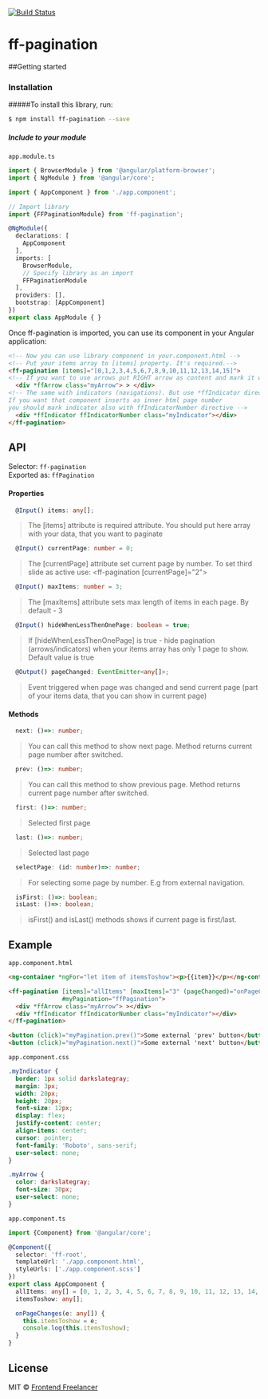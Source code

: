 [![Build Status](https://travis-ci.org/frontendfreelancerdk/ff-pagination.svg?branch=master)](https://travis-ci.org/frontendfreelancerdk/ff-pagination)

# ff-pagination

##Getting started

### Installation

#####To install this library, run:

```bash
$ npm install ff-pagination --save
```

##### Include to your module
 `app.module.ts`

```typescript
import { BrowserModule } from '@angular/platform-browser';
import { NgModule } from '@angular/core';

import { AppComponent } from './app.component';

// Import library
import {FFPaginationModule} from 'ff-pagination';

@NgModule({
  declarations: [
    AppComponent
  ],
  imports: [
    BrowserModule,
    // Specify library as an import
    FFPaginationModule
  ],
  providers: [],
  bootstrap: [AppComponent]
})
export class AppModule { }
```

Once ff-pagination is imported, you can use its component in your Angular application:

```html
<!-- Now you can use library component in your.component.html -->
<!-- Put your items array to [items] property. It's required.-->
<ff-pagination [items]="[0,1,2,3,4,5,6,7,8,9,10,11,12,13,14,15]">
<!-- If you want to use arrows put RIGHT arrow as content and mark it with *ffArrow directive -->
  <div *ffArrow class="myArrow"> > </div>
<!-- The same with indicators (navigations). But use *ffIndicator directive. 
If you want that component inserts as inner html page number 
you should mark indicator also with ffIndicatorNumber directive -->
  <div *ffIndicator ffIndicatorNumber class="myIndicator"></div>
</ff-pagination>
```

## API

Selector: `ff-pagination`  
Exported as: `ffPagination`  

#### Properties

```typescript
  @Input() items: any[];
```
>  The [items] attribute is required attribute. You should put here array with your data, that you want to paginate

```typescript
  @Input() currentPage: number = 0;
```
> The [currentPage] attribute set current page by number.
> To set third slide as active use:
> <ff-pagination [currentPage]="2"></ff-pagination> 

```typescript
  @Input() maxItems: number = 3;
```
>  The [maxItems] attribute sets max length of items in each page. By default - 3

```typescript
  @Input() hideWhenLessThenOnePage: boolean = true;
```
>  If [hideWhenLessThenOnePage] is true - hide pagination (arrows/indicators) when your 
> items array has only 1 page to show. Default value is true

```typescript
  @Output() pageChanged: EventEmitter<any[]>;
```
> Event triggered when page was changed and send current page (part of your items data, that you can show in current page)


#### Methods

```typescript
  next: ()=>: number; 
```
> You can call this method to show next page. Method returns current page number after switched.

```typescript
  prev: ()=>: number; 
```
>  You can call this method to show previous page. Method returns current page number after switched.

```typescript
  first: ()=>: number; 
```
> Selected first page

```typescript
  last: ()=>: number; 
```
>  Selected last page

```typescript
  selectPage: (id: number)=>: number; 
```
> For selecting some page by number. E.g from external navigation.

```typescript
  isFirst: ()=>: boolean; 
  isLast: ()=>: boolean; 
```
> isFirst() and isLast() methods shows if current page is first/last. 

## Example

`app.component.html`
```html
<ng-container *ngFor="let item of itemsToshow"><p>{{item}}</p></ng-container>

<ff-pagination [items]="allItems" [maxItems]="3" (pageChanged)="onPageChanges($event)"
               #myPagination="ffPagination">
  <div *ffArrow class="myArrow"> ></div>
  <div *ffIndicator ffIndicatorNumber class="myIndicator"></div>
</ff-pagination>

<button (click)="myPagination.prev()">Some external 'prev' button</button>
<button (click)="myPagination.next()">Some external 'next' button</button>

```

`app.component.css`
```css
.myIndicator {
  border: 1px solid darkslategray;
  margin: 3px;
  width: 20px;
  height: 20px;
  font-size: 12px;
  display: flex;
  justify-content: center;
  align-items: center;
  cursor: pointer;
  font-family: 'Roboto', sans-serif;
  user-select: none;
}

.myArrow {
  color: darkslategray;
  font-size: 30px;
  user-select: none;
}

```

`app.component.ts`
```typescript
import {Component} from '@angular/core';

@Component({
  selector: 'ff-root',
  templateUrl: './app.component.html',
  styleUrls: ['./app.component.scss']
})
export class AppComponent {
  allItems: any[] = [0, 1, 2, 3, 4, 5, 6, 7, 8, 9, 10, 11, 12, 13, 14, 15];
  itemsToshow: any[];

  onPageChanges(e: any[]) {
    this.itemsToshow = e;
    console.log(this.itemsToshow);
  }
}


```
## License

MIT © [Frontend Freelancer](mailto:developer@frontend-freelancer.com)

